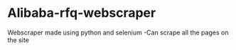 # Alibaba-rfq-webscraper
Webscraper made using python and selenium 
  -Can scrape all the pages on the site
